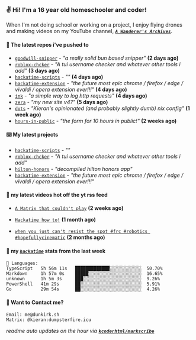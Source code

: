 ### ✌️ Hi! I'm a 16 year old homeschooler and coder!

When I'm not doing school or working on a project, I enjoy flying drones and making videos on my YouTube channel, [**_`A Wanderer's Archives`_**](https://youtube.com/@wanderer.archives).

#### 👷 The latest repos i've pushed to

- [`goodwill-snipper`](https://github.com/kcoderhtml/goodwill-snipper) - _"a really solid bun based snipper"_ **(2 days ago)**
- [`roblox-chcker`](https://github.com/kcoderhtml/roblox-chcker) - _"A tui username checker and whatever other tools i add"_ **(3 days ago)**
- [`hackatime-scripts`](https://github.com/kcoderhtml/hackatime-scripts) - _""_ **(4 days ago)**
- [`hackatime-extension`](https://github.com/kcoderhtml/hackatime-extension) - _"the future most epic chrome / firefox / edge / vivaldi / opera extension ever!!!"_ **(4 days ago)**
- [`ink`](https://github.com/kcoderhtml/ink) - _"a simple way to log http requests"_ **(4 days ago)**
- [`zera`](https://github.com/kcoderhtml/zera) - _"my new site v4?"_ **(5 days ago)**
- [`dots`](https://github.com/kcoderhtml/dots) - _"Kieran's opinionated (and probably slightly dumb) nix config"_ **(1 week ago)**
- [`hours-in-public`](https://github.com/kcoderhtml/hours-in-public) - _"the form for 10 hours in public!"_ **(2 weeks ago)**

#### ⌨️ My latest projects

- [`hackatime-scripts`](https://github.com/kcoderhtml/hackatime-scripts) - _""_
- [`roblox-chcker`](https://github.com/kcoderhtml/roblox-chcker) - _"A tui username checker and whatever other tools i add"_
- [`hilton-honors`](https://github.com/kcoderhtml/hilton-honors) - _"decompiled hilton honors app"_
- [`hackatime-extension`](https://github.com/kcoderhtml/hackatime-extension) - _"the future most epic chrome / firefox / edge / vivaldi / opera extension ever!!!"_

#### 🍿 my latest videos hot off the yt rss feed

- [`A Matrix that couldn't play`](https://www.youtube.com/watch?v=NodwjZF7uZw) **(2 weeks ago)**

- [`Hackatime how to!`](https://www.youtube.com/watch?v=eKoD9yyr1To) **(1 month ago)**

- [`when you just can't resist the spot #frc #robotics #hopefullycinematic`](https://www.youtube.com/watch?v=Y7SZ_TDleGM) **(2 months ago)**



#### 📡 my [_`hackatime`_](https://waka.hackclub.com) stats from the last week

```text
💾 Languages:
TypeScript   5h 56m 11s   █████████████░░░░░░░░░░░░  50.70%
Markdown     1h 57m 0s    █████░░░░░░░░░░░░░░░░░░░░  16.65%
unknown      1h 5m 3s     ███░░░░░░░░░░░░░░░░░░░░░░  9.26%
PowerShell   41m 29s      ██░░░░░░░░░░░░░░░░░░░░░░░  5.91%
Go           29m 54s      ██░░░░░░░░░░░░░░░░░░░░░░░  4.26%
```

#### 📮 Want to Contact me?

```text
Email: me@dunkirk.sh
Matrix: @kieran:dumpsterfire.icu
```

_readme auto updates on the hour via [**`kcoderhtml/markscribe`**](https://github.com/kcoderhtml/markscribe)_
